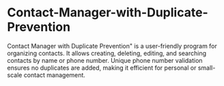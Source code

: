 # Contact-Manager-with-Duplicate-Prevention
Contact Manager with Duplicate Prevention" is a user-friendly program for organizing contacts. It allows creating, deleting, editing, and searching contacts by name or phone number. Unique phone number validation ensures no duplicates are added, making it efficient for personal or small-scale contact management.
